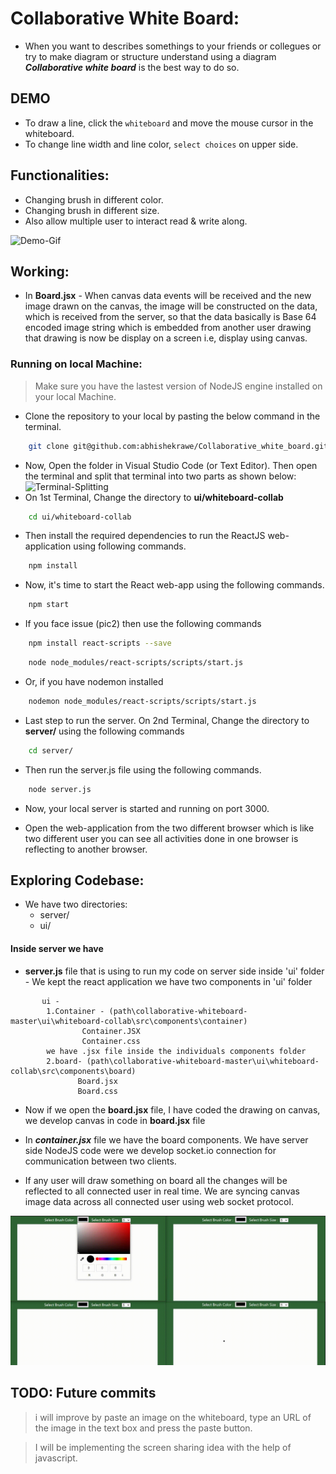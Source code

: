 # Collaborative White Board:

- When you want to describes somethings to your friends or collegues or try to make diagram or structure understand using a diagram **_Collaborative white board_** is the best way to do so.

## DEMO

- To draw a line, click the `whiteboard` and move the mouse cursor in the whiteboard.
- To change line width and line color, `select choices` on upper side.

## Functionalities:

- Changing brush in different color.
- Changing brush in different size.
- Also allow multiple user to interact read & write along.

![Demo-Gif](preview/demo-video.gif)

## Working:

- In **Board.jsx** - When canvas data events will be received and the new image drawn on the canvas, the image will be constructed on the data, which is received from the server, so that the data basically is Base 64 encoded image string which is embedded from another user drawing that drawing is now be display on a screen i.e, display using canvas.

### Running on local Machine:

> Make sure you have the lastest version of NodeJS engine installed on your local Machine.

- Clone the repository to your local by pasting the below command in the terminal.

```bash
    git clone git@github.com:abhishekrawe/Collaborative_white_board.git
```

- Now, Open the folder in Visual Studio Code (or Text Editor). Then open the terminal and split that terminal into two parts as shown below:
  ![Terminal-Splitting](preview/terminal.gif)
- On 1st Terminal, Change the directory to **ui/whiteboard-collab**

```bash
    cd ui/whiteboard-collab
```

- Then install the required dependencies to run the ReactJS web-application using following commands.

```bash
    npm install
```

- Now, it's time to start the React web-app using the following commands.

```bash
    npm start
```

- If you face issue (pic2) then use the following commands

```bash
    npm install react-scripts --save
```

```bash
    node node_modules/react-scripts/scripts/start.js
```

- Or, if you have nodemon installed

```bash
    nodemon node_modules/react-scripts/scripts/start.js
```

- Last step to run the server. On 2nd Terminal, Change the directory to **server/** using the following commands

```bash
    cd server/
```

- Then run the server.js file using the following commands.

```bash
    node server.js
```

- Now, your local server is started and running on port 3000.

- Open the web-application from the two different browser which is like two different user you can see all activities done in one browser is reflecting to another browser.

## Exploring Codebase:

- We have two directories:
  - server/
  - ui/

#### Inside server we have

- **server.js** file that is using to run my code on server side inside 'ui' folder - We kept the react application we have two components in 'ui' folder

```
       ui -
        1.Container - (path\collaborative-whiteboard-master\ui\whiteboard-collab\src\components\container)
                Container.JSX
                Container.css
        we have .jsx file inside the individuals components folder
        2.board- (path\collaborative-whiteboard-master\ui\whiteboard-collab\src\components\board)
               Board.jsx
               Board.css
```

- Now if we open the **board.jsx** file, I have coded the drawing on canvas, we develop canvas in code in **board.jsx** file

- In **_container.jsx_** file we have the board components. We have server side NodeJS code were we develop socket.io connection for communication between two clients.

- If any user will draw something on board all the changes will be reflected to all connected user in real time. We are syncing canvas image data across all connected user using web socket protocol.

![white](preview/white.gif)

## TODO: Future commits

> i will improve by paste an image on the whiteboard, type an URL of the image in the text box and press the paste button.

> I will be implementing the screen sharing idea with the help of javascript.
